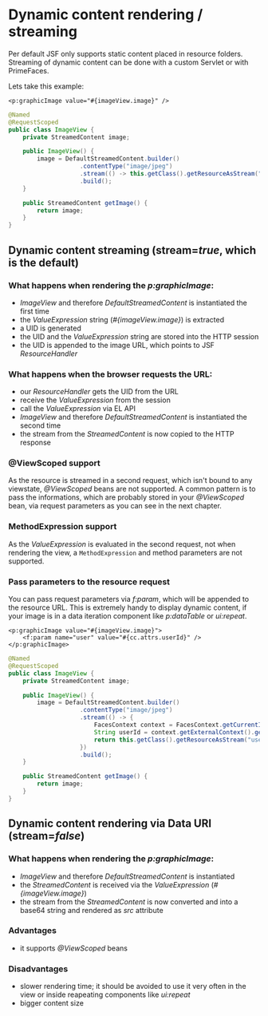 # Dynamic content rendering / streaming

Per default JSF only supports static content placed in resource folders.
Streaming of dynamic content can be done with a custom Servlet or with PrimeFaces.

Lets take this example:

```xhtml
<p:graphicImage value="#{imageView.image}" />
```

```java
@Named
@RequestScoped
public class ImageView {
    private StreamedContent image;

    public ImageView() {
        image = DefaultStreamedContent.builder()
                    .contentType("image/jpeg")
                    .stream(() -> this.getClass().getResourceAsStream("barcalogo.jpg"))
                    .build();
    }

    public StreamedContent getImage() {
        return image;
    }
}
```

## Dynamic content streaming (stream=_true_, which is the default)

### What happens when rendering the _p:graphicImage_:

- _ImageView_ and therefore _DefaultStreamedContent_ is instantiated the first time
- the _ValueExpression_ string (_#{imageView.image}_) is extracted 
- a UID is generated
- the UID and the _ValueExpression_ string are stored into the HTTP session
- the UID is appended to the image URL, which points to JSF _ResourceHandler_

### What happens when the browser requests the URL:

- our _ResourceHandler_ gets the UID from the URL
- receive the _ValueExpression_ from the session
- call the _ValueExpression_ via EL API
- _ImageView_ and therefore _DefaultStreamedContent_ is instantiated the second time
- the stream from the _StreamedContent_ is now copied to the HTTP response

### @ViewScoped support

As the resource is streamed in a second request, which isn't bound to any viewstate, _@ViewScoped_ beans are not supported.
A common pattern is to pass the informations, which are probably stored in your _@ViewScoped_ bean, via request parameters as you can see in the next chapter.

### MethodExpression support

As the _ValueExpression_ is evaluated in the second request, not when rendering the view, a `MethodExpression` and method parameters are not supported.

### Pass parameters to the resource request

You can pass request parameters via _f:param_, which will be appended to the resource URL.
This is extremely handy to display dynamic content, if your image is in a data iteration component like _p:dataTable_ or _ui:repeat_.

```xhtml
<p:graphicImage value="#{imageView.image}">
    <f:param name="user" value="#{cc.attrs.userId}" />
</p:graphicImage>
```

```java
@Named
@RequestScoped
public class ImageView {
    private StreamedContent image;

    public ImageView() {
        image = DefaultStreamedContent.builder()
                    .contentType("image/jpeg")
                    .stream(() -> {
                        FacesContext context = FacesContext.getCurrentInstance();
                        String userId = context.getExternalContext().getRequestParameterMap().get("user");
                        return this.getClass().getResourceAsStream("user" + userId + ".jpg")
                    })
                    .build();
    }

    public StreamedContent getImage() {
        return image;
    }
}
```

## Dynamic content rendering via Data URI (stream=_false_)

### What happens when rendering the _p:graphicImage_:

- _ImageView_ and therefore _DefaultStreamedContent_ is instantiated
- the _StreamedContent_ is received via the _ValueExpression_ (_#{imageView.image}_)
- the stream from the _StreamedContent_ is now converted and into a base64 string and rendered as _src_ attribute

### Advantages

- it supports _@ViewScoped_ beans

### Disadvantages

- slower rendering time; it should be avoided to use it very often in the view or inside reapeating components like _ui:repeat_
- bigger content size
